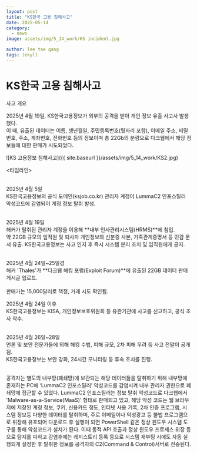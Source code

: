 ```yaml
---
layout: post
title: "KS한국 고용 침해사고"
date: 2025-05-14
category:
  - news
image: assets/img/5_14_work/KS incident.jpg

author: lee tae gang
tags: Jekyll
---
```


# **KS한국 고용 침해사고**

사고 개요  

2025년 4월 19일, KS한국고용정보가 외부의 공격을 받아 개인 정보 유출 사고사 발생했다.<br/>
이 때, 유출된 데이터는 이름, 생년월일, 주민등록번호(뒷자리 포함), 이메일 주소, 비밀번호, 주소, 계좌번호, 전화번호 등의 정보이며 총 22Gb의 분량으로 다크웹에서 해당 정보들에 대한 판매가 시도되었다.  <br/>

![KS 고용정보 침해사고]({{ site.baseurl }}/assets/img/5_14_work/KS2.jpg)

<타임라인>  <br/><br/> 

2025년 4월 5일  
KS한국고용정보의 공식 도메인(ksjob.co.kr) 관리자 계정이 LummaC2 인포스틸러 악성코드에 감염되어 계정 정보 탈취 발생.   <br/><br/>


2025년 4월 19일  
해커가 탈취된 관리자 계정을 이용해 **내부 인사관리시스템(HRMS)**에 침입.  
약 22GB 규모의 임직원 및 퇴사자 개인정보와 신분증 사본, 가족관계증명서 등 민감 문서 유출.
KS한국고용정보는 사고 인지 후 즉시 시스템 분리 조치 및 임직원에게 공지.  <br/><br/>

2025년 4월 24일~25일경  
해커 'Thales'가 **다크웹 해킹 포럼(Exploit Forum)**에 유출된 22GB 데이터 판매 게시글 업로드.  <br/><br/>
판매가는 15,000달러로 책정, 거래 시도 확인됨.  

2025년 4월 24일 이후  
KS한국고용정보는 KISA, 개인정보보호위원회 등 유관기관에 사고를 신고하고, 공식 조사 착수.  <br/><br/>

2025년 4월 26일~28일  
언론 및 보안 전문가들에 의해 해킹 수법, 피해 규모, 2차 피해 우려 등 사고 전말이 공개됨.  
KS한국고용정보는 보안 강화, 24시간 모니터링 등 후속 조치를 진행.  <br/><br/>

공격자는 별도의 내부망(폐쇄망)에 보관되는 해당 데이터들을 탈취하기 위해 내부망에 존재하는 PC에 ‘LummaC2 인포스틸러’ 악성코드를 감염시켜 내부 관리자 권한으로 폐쇄망에 접근할 수 있었다. LummaC2 인포스틸러는 정보 탈취 악성코드로 다크웹에서 'Malware-as-a-Service(MaaS)' 형태로 판매되고 있고, 해당 악성 코드는 웹 브라우저에 저장된 계정 정보, 쿠키, 신용카드 정도, 인터넷 사용 기록, 2차 인증 프로그램, 시스템 정보등 다양한 데이터를 탈취하며, 주로 이메일이나 악성광고 등 불법 프로그램으로 위장해 유포되어 다운로드 후 실행이 되면 PowerShell 같은 정상 윈도우 시스템 도구를 통해 악성코드가 설치가 된다. 이때 동적 API 호출과 정상 윈도우 프로세스 위장 등으로 탐지를 피하고 감염후에는 레지스트리 등록 등으로 시스템 재부팅 시에도 자동 실행되게 설정한 후 탈취한 정보를 공격자의 C2(Command & Control)서버로 전송된다.  